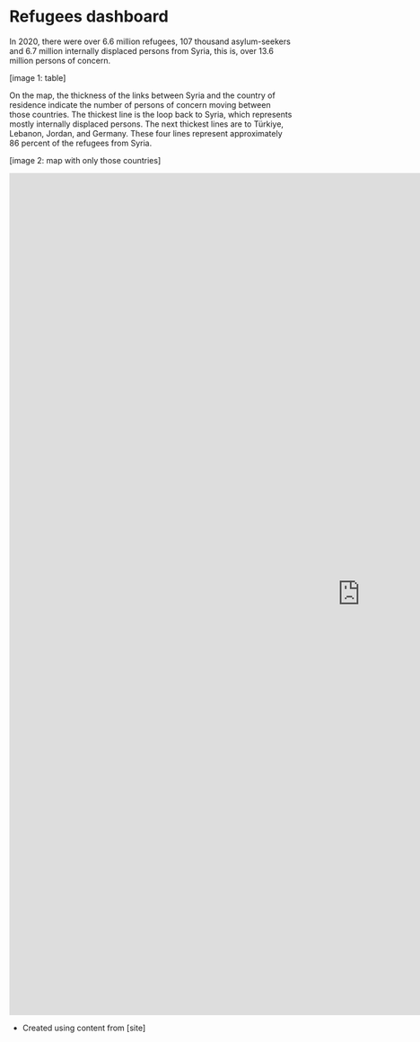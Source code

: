 # Refugees dashboard

In 2020, there were over 6.6 million refugees, 107 thousand asylum-seekers and 6.7 million internally displaced persons from Syria, this is, over 13.6 million persons of concern.

[image 1: table]


On the map, the thickness of the links between Syria and the country of residence indicate the number of persons of concern moving between those countries. The thickest line is the loop back to Syria, which represents mostly internally displaced persons. The next thickest lines are to Türkiye, Lebanon, Jordan, and Germany. These four lines represent approximately 86 percent of the refugees from Syria.


[image 2: map with only those countries]


<iframe src="https://insights.arcgis.com/#/embed/ff26e9bf6d4040178fe486ed306a8078" width="1250" height="1500" frameborder="0"></iframe>

* Created using content from [site]